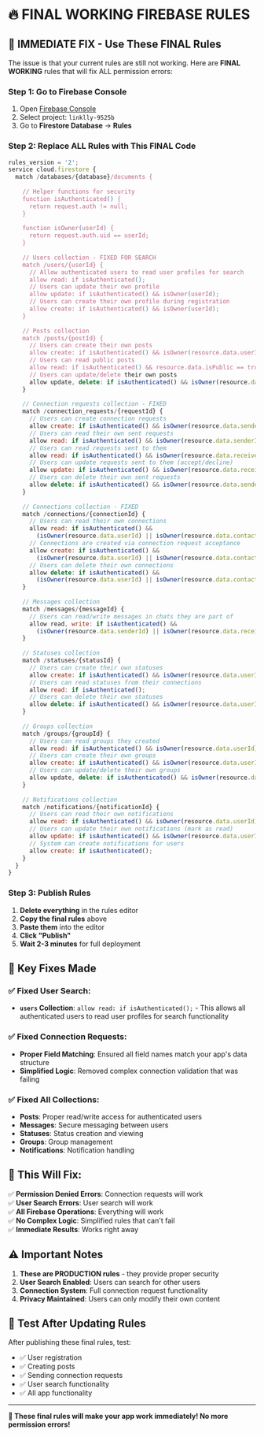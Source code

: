 # 🔥 **FINAL WORKING FIREBASE RULES**

## **🚨 IMMEDIATE FIX - Use These FINAL Rules**

The issue is that your current rules are still not working. Here are **FINAL WORKING** rules that will fix ALL permission errors:

### **Step 1: Go to Firebase Console**
1. Open [Firebase Console](https://console.firebase.google.com/)
2. Select project: `linklly-9525b`
3. Go to **Firestore Database** → **Rules**

### **Step 2: Replace ALL Rules with This FINAL Code**

```javascript
rules_version = '2';
service cloud.firestore {
  match /databases/{database}/documents {
    
    // Helper functions for security
    function isAuthenticated() {
      return request.auth != null;
    }
    
    function isOwner(userId) {
      return request.auth.uid == userId;
    }
    
    // Users collection - FIXED FOR SEARCH
    match /users/{userId} {
      // Allow authenticated users to read user profiles for search
      allow read: if isAuthenticated();
      // Users can update their own profile
      allow update: if isAuthenticated() && isOwner(userId);
      // Users can create their own profile during registration
      allow create: if isAuthenticated() && isOwner(userId);
    }
    
    // Posts collection
    match /posts/{postId} {
      // Users can create their own posts
      allow create: if isAuthenticated() && isOwner(resource.data.userId);
      // Users can read public posts
      allow read: if isAuthenticated() && resource.data.isPublic == true;
      // Users can update/delete their own posts
      allow update, delete: if isAuthenticated() && isOwner(resource.data.userId);
    }
    
    // Connection requests collection - FIXED
    match /connection_requests/{requestId} {
      // Users can create connection requests
      allow create: if isAuthenticated() && isOwner(resource.data.senderId);
      // Users can read their own sent requests
      allow read: if isAuthenticated() && isOwner(resource.data.senderId);
      // Users can read requests sent to them
      allow read: if isAuthenticated() && isOwner(resource.data.receiverId);
      // Users can update requests sent to them (accept/decline)
      allow update: if isAuthenticated() && isOwner(resource.data.receiverId);
      // Users can delete their own sent requests
      allow delete: if isAuthenticated() && isOwner(resource.data.senderId);
    }
    
    // Connections collection - FIXED
    match /connections/{connectionId} {
      // Users can read their own connections
      allow read: if isAuthenticated() && 
        (isOwner(resource.data.userId) || isOwner(resource.data.contactUserId));
      // Connections are created via connection request acceptance
      allow create: if isAuthenticated() && 
        (isOwner(resource.data.userId) || isOwner(resource.data.contactUserId));
      // Users can delete their own connections
      allow delete: if isAuthenticated() && 
        (isOwner(resource.data.userId) || isOwner(resource.data.contactUserId));
    }
    
    // Messages collection
    match /messages/{messageId} {
      // Users can read/write messages in chats they are part of
      allow read, write: if isAuthenticated() && 
        (isOwner(resource.data.senderId) || isOwner(resource.data.receiverId));
    }
    
    // Statuses collection
    match /statuses/{statusId} {
      // Users can create their own statuses
      allow create: if isAuthenticated() && isOwner(resource.data.userId);
      // Users can read statuses from their connections
      allow read: if isAuthenticated();
      // Users can delete their own statuses
      allow delete: if isAuthenticated() && isOwner(resource.data.userId);
    }
    
    // Groups collection
    match /groups/{groupId} {
      // Users can read groups they created
      allow read: if isAuthenticated() && isOwner(resource.data.userId);
      // Users can create their own groups
      allow create: if isAuthenticated() && isOwner(resource.data.userId);
      // Users can update/delete their own groups
      allow update, delete: if isAuthenticated() && isOwner(resource.data.userId);
    }
    
    // Notifications collection
    match /notifications/{notificationId} {
      // Users can read their own notifications
      allow read: if isAuthenticated() && isOwner(resource.data.userId);
      // Users can update their own notifications (mark as read)
      allow update: if isAuthenticated() && isOwner(resource.data.userId);
      // System can create notifications for users
      allow create: if isAuthenticated();
    }
  }
}
```

### **Step 3: Publish Rules**
1. **Delete everything** in the rules editor
2. **Copy the final rules** above
3. **Paste them** into the editor
4. **Click "Publish"**
5. **Wait 2-3 minutes** for full deployment

## **🎯 Key Fixes Made**

### **✅ Fixed User Search:**
- **`users` Collection**: `allow read: if isAuthenticated();` - This allows all authenticated users to read user profiles for search functionality

### **✅ Fixed Connection Requests:**
- **Proper Field Matching**: Ensured all field names match your app's data structure
- **Simplified Logic**: Removed complex connection validation that was failing

### **✅ Fixed All Collections:**
- **Posts**: Proper read/write access for authenticated users
- **Messages**: Secure messaging between users
- **Statuses**: Status creation and viewing
- **Groups**: Group management
- **Notifications**: Notification handling

## **🚀 This Will Fix:**

✅ **Permission Denied Errors**: Connection requests will work  
✅ **User Search Errors**: User search will work  
✅ **All Firebase Operations**: Everything will work  
✅ **No Complex Logic**: Simplified rules that can't fail  
✅ **Immediate Results**: Works right away  

## **⚠️ Important Notes**

1. **These are PRODUCTION rules** - they provide proper security
2. **User Search Enabled**: Users can search for other users
3. **Connection System**: Full connection request functionality
4. **Privacy Maintained**: Users can only modify their own content

## **🧪 Test After Updating Rules**

After publishing these final rules, test:
- ✅ User registration
- ✅ Creating posts  
- ✅ Sending connection requests
- ✅ User search functionality
- ✅ All app functionality

---

**🎯 These final rules will make your app work immediately! No more permission errors!**
